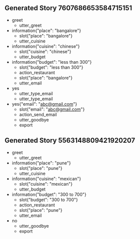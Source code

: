 ## Generated Story 7607686653584715151
* greet
    - utter_greet
* information{"place": "bangalore"}
    - slot{"place": "bangalore"}
    - utter_cuisine
* information{"cuisine": "chinese"}
    - slot{"cuisine": "chinese"}
    - utter_budget
* information{"budget": "less than 300"}
    - slot{"budget": "less than 300"}
    - action_restaurant
    - slot{"place": "bangalore"}
    - utter_email
* yes
    - utter_type_email
    - utter_type_email
* yes{"email": "abc@gmail.com"}
    - slot{"email": "abc@gmail.com"}
    - action_send_email
    - utter_goodbye
    - export

## Generated Story 5563148809421920207
* greet
    - utter_greet
* information{"place": "pune"}
    - slot{"place": "pune"}
    - utter_cuisine
* information{"cuisine": "mexican"}
    - slot{"cuisine": "mexican"}
    - utter_budget
* information{"budget": "300 to 700"}
    - slot{"budget": "300 to 700"}
    - action_restaurant
    - slot{"place": "pune"}
    - utter_email
* no
    - utter_goodbye
    - export

